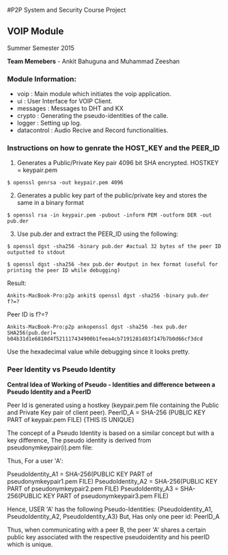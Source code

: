 #P2P System and Security Course Project

## VOIP Module

Summer Semester 2015

__Team Memebers__ - Ankit Bahuguna and Muhammad Zeeshan

### Module Information:

* voip : Main module which initiates the voip application.
* ui : User Interface for VOIP Client.
* messages : Messages to DHT and KX 
* crypto : Generating the pseudo-identities of the calle.
* logger : Setting up log.
* datacontrol : Audio Recive and Record functionalities.



### Instructions on how to genrate the HOST_KEY and the PEER_ID

1. Generates a Public/Private Key pair 4096 bit SHA encrypted. HOSTKEY = keypair.pem
```
$ openssl genrsa -out keypair.pem 4096
```
2. Generates a public key part of the public/private key and stores the same in a binary format
```
$ openssl rsa -in keypair.pem -pubout -inform PEM -outform DER -out pub.der
```
3. Use pub.der and extract the PEER_ID using the following:
```
$ openssl dgst -sha256 -binary pub.der #actual 32 bytes of the peer ID outputted to stdout
```
```
$ openssl dgst -sha256 -hex pub.der #output in hex format (useful for printing the peer ID while debugging) 
```

Result:

```
Ankits-MacBook-Pro:p2p ankit$ openssl dgst -sha256 -binary pub.der
f?=? 
```

Peer ID is f?=?

```
Ankits-MacBook-Pro:p2p ankopenssl dgst -sha256 -hex pub.der
SHA256(pub.der)= b04b31d1e6810d4f521117434900b1feea4cb7191281d83f147b7b0d66cf3dcd 
```
Use the hexadecimal value while debugging since it looks pretty.

### Peer Identity vs Pseudo Identity

**Central Idea of Working of Pseudo - Identities and difference between a Pseudo Identity and a PeerID**

Peer Id is generated using a hostkey (keypair.pem file containing the Public and Private Key pair of client peer).
PeerID_A = SHA-256 (PUBLIC KEY PART of keypair.pem FILE) {THIS IS UNIQUE}

The concept of a Pseudo Identity is based on a similar concept but with a key difference,
The pseudo identity is derived from pseudonymkeypair(i).pem file:

Thus, For a user 'A':

PseudoIdentity_A1 = SHA-256(PUBLIC KEY PART of pseudonymkeypair1.pem FILE)
PseudoIdentity_A2 = SHA-256(PUBLIC KEY PART of pseudonymkeypair2.pem FILE)
PseudoIdentity_A3 = SHA-256(PUBLIC KEY PART of pseudonymkeypair3.pem FILE)

Hence, USER 'A' has the following Pseudo-Identities:
{PseudoIdentity_A1, PseudoIdentity_A2, PseudoIdentity_A3}
But, Has only one peer id: PeerID_A 

Thus, when communicating with a peer B, the peer 'A' shares a certain public key associated with the respective pseudoidentity and his peerID which is unique.

